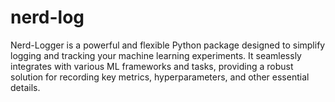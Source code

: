 # nerd-log
Nerd-Logger is a powerful and flexible Python package designed to simplify logging and tracking your machine learning experiments. It seamlessly integrates with various ML frameworks and tasks, providing a robust solution for recording key metrics, hyperparameters, and other essential details.
